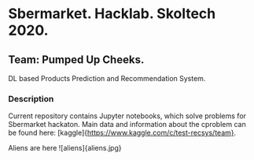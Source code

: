 # Sbermarket. Hacklab. Skoltech 2020.

## Team: Pumped Up Cheeks.

DL based Products Prediction and Recommendation System.


### Description

Current repository contains Jupyter notebooks, which solve problems for Sbermarket hackaton.
Main data and information about the cproblem can be found here: [kaggle]{https://www.kaggle.com/c/test-recsys/team}.

Aliens are here ![aliens]{aliens.jpg}
